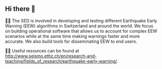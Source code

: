## Hi there 👋

🙋‍♀️ The SED is involved in developing and testing different Earthquake Early Warning (EEW) algorithms in Switzerland and around the world. We focus on building operational software that allows us to account for complex EEW scenarios while at the same time making warnings faster and more accurate. We also build tools for disseminating EEW to end users. 

👩‍💻 Useful resources can be found at http://www.seismo.ethz.ch/en/research-and-teaching/fields_of_research/earthquake-early-warning/.


<!--
EEW group, Swiss Seismological Service (SED), ETH Zurich
**Here are some ideas to get you started:**

🙋‍♀️ A short introduction - what is your organization all about?
🌈 Contribution guidelines - how can the community get involved?
👩‍💻 Useful resources - where can the community find your docs? Is there anything else the community should know?
🍿 Fun facts - what does your team eat for breakfast?
🧙 Remember, you can do mighty things with the power of [Markdown](https://docs.github.com/github/writing-on-github/getting-started-with-writing-and-formatting-on-github/basic-writing-and-formatting-syntax)
-->
